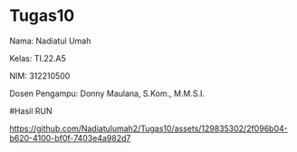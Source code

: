 # Tugas10

Nama: Nadiatul Umah

Kelas: TI.22.A5

NIM: 312210500

Dosen Pengampu: Donny Maulana, S.Kom., M.M.S.I.


#Hasil RUN



https://github.com/Nadiatulumah2/Tugas10/assets/129835302/2f096b04-b620-4100-bf0f-7403e4a982d7



